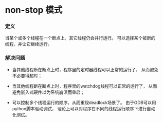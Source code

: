 non-stop 模式
=============

### 定义
   当某个或多个线程在一个断点上，其它线程仍会并行运行。
   可以选择某个被断的线程，并让它继续运行。

### 解决问题

* 当其他线程断在断点上时，程序里的定时器线程可以正常的运行了，
  从而避免不必要得超时；

* 当其他线程断在断点上时，程序里的watchdog线程可以正常的运行了，
  从而避免嵌入式硬件以为系统崩溃而重启；

* 可以控制多个线程运行的顺序，从而重现deadlock场景了。
  由于GDB可以用python脚本驱动调试，
  理论上可以对程序在不同的线程运行顺序下进行自动化测试。


